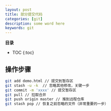 ```yaml
---
layout: post 
title: 部分提交代码
categories: [git]
description: some word here
keywords: git
---
```



**目录**

* TOC
{:toc}

## 操作步骤

```bash
git add demo.html // 提交到暂存区
git stash -u -k  // 忽略其他修改，关键一步
git commit -m 'xxxx' // 提交暂存区
git pull // 拉取合并
git push origin master // 推到远程仓库
git stash pop // 恢复之前忽略的文件（非常重要的一步）
```